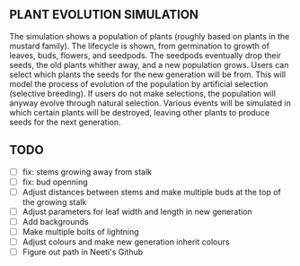 ## PLANT EVOLUTION SIMULATION
The simulation shows a population of plants (roughly based on plants in the mustard family).
The lifecycle is shown, from germination to growth of leaves, buds, flowers, and seedpods.
The seedpods eventually drop their seeds, the old plants whither away, and a new population grows.
Users can select which plants the seeds for the new generation will be from.
This will model the process of evolution of the population by artificial selection (selective breeding).
If users do not make selections, the population will anyway evolve through natural selection.
Various events will be simulated in which certain plants will be destroyed, 
leaving other plants to produce seeds for the next generation.
## TODO
  - [ ] fix: stems growing away from stalk
  - [ ] fix: bud openning
  - [ ] Adjust distances between stems and make multiple buds at the top of the growing stalk
  - [ ] Adjust parameters for leaf width and length in new generation
  - [ ] Add backgrounds
  - [ ] Make multiple bolts of lightning
  - [ ] Adjust colours and make new generation inherit colours 
  - [ ] Figure out path in Neeti's Github
